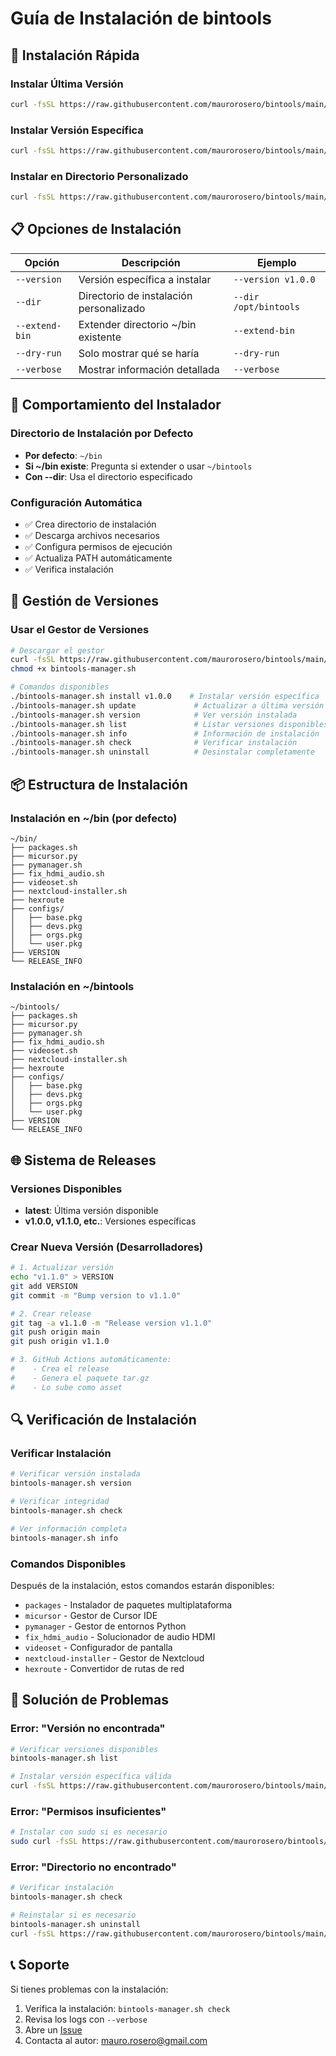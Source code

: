 # Guía de Instalación de bintools

## 🚀 Instalación Rápida

### Instalar Última Versión

```bash
curl -fsSL https://raw.githubusercontent.com/maurorosero/bintools/main/install.sh | bash
```

### Instalar Versión Específica

```bash
curl -fsSL https://raw.githubusercontent.com/maurorosero/bintools/main/install.sh | bash -s -- --version v1.0.0
```

### Instalar en Directorio Personalizado

```bash
curl -fsSL https://raw.githubusercontent.com/maurorosero/bintools/main/install.sh | bash -s -- --dir /opt/bintools
```

## 📋 Opciones de Instalación

| Opción | Descripción | Ejemplo |
|--------|-------------|---------|
| `--version` | Versión específica a instalar | `--version v1.0.0` |
| `--dir` | Directorio de instalación personalizado | `--dir /opt/bintools` |
| `--extend-bin` | Extender directorio ~/bin existente | `--extend-bin` |
| `--dry-run` | Solo mostrar qué se haría | `--dry-run` |
| `--verbose` | Mostrar información detallada | `--verbose` |

## 🎯 Comportamiento del Instalador

### Directorio de Instalación por Defecto

- **Por defecto**: `~/bin`
- **Si ~/bin existe**: Pregunta si extender o usar `~/bintools`
- **Con --dir**: Usa el directorio especificado

### Configuración Automática

- ✅ Crea directorio de instalación
- ✅ Descarga archivos necesarios
- ✅ Configura permisos de ejecución
- ✅ Actualiza PATH automáticamente
- ✅ Verifica instalación

## 🔧 Gestión de Versiones

### Usar el Gestor de Versiones

```bash
# Descargar el gestor
curl -fsSL https://raw.githubusercontent.com/maurorosero/bintools/main/bintools-manager.sh -o bintools-manager.sh
chmod +x bintools-manager.sh

# Comandos disponibles
./bintools-manager.sh install v1.0.0    # Instalar versión específica
./bintools-manager.sh update             # Actualizar a última versión
./bintools-manager.sh version            # Ver versión instalada
./bintools-manager.sh list               # Listar versiones disponibles
./bintools-manager.sh info               # Información de instalación
./bintools-manager.sh check              # Verificar instalación
./bintools-manager.sh uninstall          # Desinstalar completamente
```

## 📦 Estructura de Instalación

### Instalación en ~/bin (por defecto)

```text
~/bin/
├── packages.sh
├── micursor.py
├── pymanager.sh
├── fix_hdmi_audio.sh
├── videoset.sh
├── nextcloud-installer.sh
├── hexroute
├── configs/
│   ├── base.pkg
│   ├── devs.pkg
│   ├── orgs.pkg
│   └── user.pkg
├── VERSION
└── RELEASE_INFO
```

### Instalación en ~/bintools

```text
~/bintools/
├── packages.sh
├── micursor.py
├── pymanager.sh
├── fix_hdmi_audio.sh
├── videoset.sh
├── nextcloud-installer.sh
├── hexroute
├── configs/
│   ├── base.pkg
│   ├── devs.pkg
│   ├── orgs.pkg
│   └── user.pkg
├── VERSION
└── RELEASE_INFO
```

## 🌐 Sistema de Releases

### Versiones Disponibles

- **latest**: Última versión disponible
- **v1.0.0, v1.1.0, etc.**: Versiones específicas

### Crear Nueva Versión (Desarrolladores)

```bash
# 1. Actualizar versión
echo "v1.1.0" > VERSION
git add VERSION
git commit -m "Bump version to v1.1.0"

# 2. Crear release
git tag -a v1.1.0 -m "Release version v1.1.0"
git push origin main
git push origin v1.1.0

# 3. GitHub Actions automáticamente:
#    - Crea el release
#    - Genera el paquete tar.gz
#    - Lo sube como asset
```

## 🔍 Verificación de Instalación

### Verificar Instalación

```bash
# Verificar versión instalada
bintools-manager.sh version

# Verificar integridad
bintools-manager.sh check

# Ver información completa
bintools-manager.sh info
```

### Comandos Disponibles

Después de la instalación, estos comandos estarán disponibles:

- `packages` - Instalador de paquetes multiplataforma
- `micursor` - Gestor de Cursor IDE
- `pymanager` - Gestor de entornos Python
- `fix_hdmi_audio` - Solucionador de audio HDMI
- `videoset` - Configurador de pantalla
- `nextcloud-installer` - Gestor de Nextcloud
- `hexroute` - Convertidor de rutas de red

## 🐛 Solución de Problemas

### Error: "Versión no encontrada"

```bash
# Verificar versiones disponibles
bintools-manager.sh list

# Instalar versión específica válida
curl -fsSL https://raw.githubusercontent.com/maurorosero/bintools/main/install.sh | bash -s -- --version v1.0.0
```

### Error: "Permisos insuficientes"

```bash
# Instalar con sudo si es necesario
sudo curl -fsSL https://raw.githubusercontent.com/maurorosero/bintools/main/install.sh | sudo bash
```

### Error: "Directorio no encontrado"

```bash
# Verificar instalación
bintools-manager.sh check

# Reinstalar si es necesario
bintools-manager.sh uninstall
curl -fsSL https://raw.githubusercontent.com/maurorosero/bintools/main/install.sh | bash
```

## 📞 Soporte

Si tienes problemas con la instalación:

1. Verifica la instalación: `bintools-manager.sh check`
2. Revisa los logs con `--verbose`
3. Abre un [Issue](https://github.com/maurorosero/bintools/issues)
4. Contacta al autor: [mauro.rosero@gmail.com](mailto:mauro.rosero@gmail.com)
